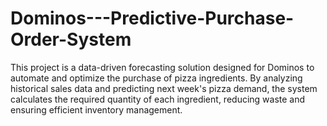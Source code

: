 # Dominos---Predictive-Purchase-Order-System
This project is a data-driven forecasting solution designed for Dominos to automate and optimize the purchase of pizza ingredients. By analyzing historical sales data and predicting next week's pizza demand, the system calculates the required quantity of each ingredient, reducing waste and ensuring efficient inventory management.
